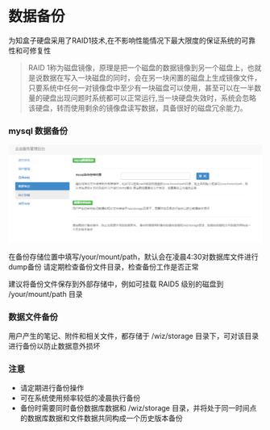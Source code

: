 # 数据备份

为知盒子硬盘采用了RAID1技术,在不影响性能情况下最大限度的保证系统的可靠性和可修复性

 > RAID 1称为磁盘镜像，原理是把一个磁盘的数据镜像到另一个磁盘上，也就是说数据在写入一块磁盘的同时，会在另一块闲置的磁盘上生成镜像文件，只要系统中任何一对镜像盘中至少有一块磁盘可以使用，甚至可以在一半数量的硬盘出现问题时系统都可以正常运行,当一块硬盘失效时，系统会忽略该硬盘，转而使用剩余的镜像盘读写数据，具备很好的磁盘冗余能力。

### mysql 数据备份

![mysql备份](img/mysqlbackup.png)

在备份存储位置中填写/your/mount/path，默认会在凌晨4:30对数据库文件进行dump备份 请定期检查备份文件目录，检查备份工作是否正常

建议将备份文件保存到外部存储中，例如可挂载 RAID5 级别的磁盘到 /your/mount/path 目录

### 数据文件备份

用户产生的笔记、附件和相关文件，都存储于 /wiz/storage 目录下，可对该目录进行备份以防止数据意外损坏

### 注意

 * 请定期进行备份操作
 * 可在系统使用频率较低的凌晨执行备份
 * 备份时需要同时备份数据库数据和 /wiz/storage 目录，并将处于同一时间点的数据库数据和文件数据共同构成一个历史版本备份

